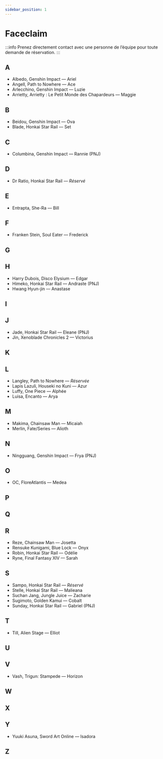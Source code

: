 ```yaml
---
sidebar_position: 1
---
```


# Faceclaim
:::info
Prenez directement contact avec une personne de l’équipe pour toute demande de réservation.
:::

## A

- Albedo, Genshin Impact — Ariel
- Angell, Path to Nowhere — Ace
- Arlecchino, Genshin Impact — Luzie
- Arrietty, Arrietty : Le Petit Monde des Chapardeurs — Maggie

## B

- Beidou, Genshin Impact — Ova
- Blade, Honkai Star Rail — Set

## C

- Columbina, Genshin Impact — Rannie (PNJ)

## D

- Dr Ratio, Honkai Star Rail — *Réservé*

## E

- Entrapta, She-Ra — Bill

## F

- Franken Stein, Soul Eater — Frederick

## G

## H

- Harry Dubois, Disco Elysium — Edgar
- Himeko, Honkai Star Rail — Andraste (PNJ)
- Hwang Hyun-jin — Anastase

## I

## J

- Jade, Honkai Star Rail — Eleane (PNJ)
- Jin, Xenoblade Chronicles 2 — Victorius

## K

## L

- Langley, Path to Nowhere — *Réservée*
- Lapis Lazuli, Houseki no Kuni — Azur
- Luffy, One Piece — Alphée
- Luisa, Encanto — Arya

## M

- Makima, Chainsaw Man — Micaiah
- Merlin, Fate/Series — Alioth

## N

- Ningguang, Genshin Impact — Frya (PNJ)

## O

- OC, FloreAtlantis — Medea

## P

## Q

## R

- Reze, Chainsaw Man — Josetta
- Rensuke Kunigami, Blue Lock — Onyx
- Robin, Honkai Star Rail — Odélie
- Ryne, Final Fantasy XIV — Sarah

## S

- Sampo, Honkai Star Rail — *Réservé*
- Stelle, Honkai Star Rail — Malieana
- Suchan Jang, Jungle Juice — Zacharie
- Sugimoto, Golden Kamui — Cobalt
- Sunday, Honkai Star Rail — Gabriel (PNJ)

## T

- Till, Alien Stage — Elliot

## U

## V

- Vash, Trigun: Stampede — Horizon

## W

## X

## Y

- Yuuki Asuna, Sword Art Online — Isadora

## Z